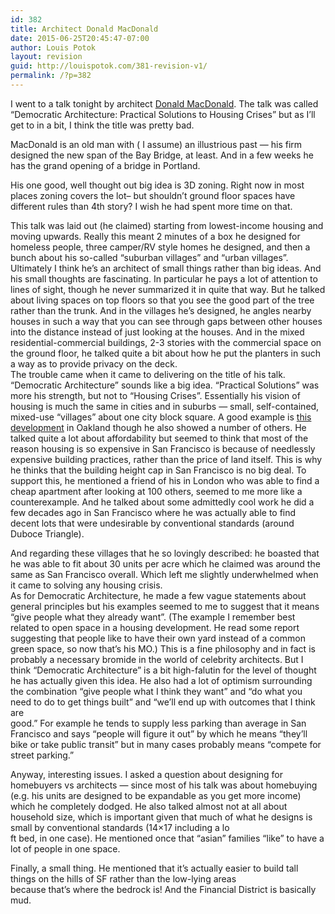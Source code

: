 ```yaml
---
id: 382
title: Architect Donald MacDonald
date: 2015-06-25T20:45:47-07:00
author: Louis Potok
layout: revision
guid: http://louispotok.com/381-revision-v1/
permalink: /?p=382
---
```

<p class="page-header">
  I went to a talk tonight by architect <a href="http://donaldmacdonaldarchitects.com">Donald MacDonald</a>. The talk was called &#8220;Democratic Architecture: Practical Solutions to Housing Crises&#8221; but as I&#8217;ll get to in a bit, I think the title was pretty bad.
</p>

MacDonald is an old man with ( I assume) an illustrious past &#8212; his firm designed the new span of the Bay Bridge, at least. And in a few weeks he has the grand opening of a bridge in Portland.

His one good, well thought out big idea is 3D zoning. Right now in most places zoning covers the lot&#8211; but shouldn&#8217;t ground floor spaces have different rules than 4th story? I wish he had spent more time on that.

This talk was laid out (he claimed) starting from lowest-income housing and moving upwards. Really this meant 2 minutes of a box he designed for homeless people, three camper/RV style homes he designed, and then a bunch about his so-called &#8220;suburban villages&#8221; and &#8220;urban villages&#8221;. Ultimately I think he&#8217;s an architect of small things rather than big ideas. And his small thoughts are fascinating. In particular he pays a lot of attention to lines of sight, though he never summarized it in quite that way. But he talked about living spaces on top floors so that you see the good part of the tree rather than the trunk. And in the villages he&#8217;s designed, he angles nearby houses in such a way that you can see through gaps between other houses into the distance instead of just looking at the houses. And in the mixed residential-commercial buildings, 2-3 stories with the commercial space on the ground floor, he talked quite a bit about how he put the planters in such a way as to provide privacy on the deck.  
The trouble came when it came to delivering on the title of his talk. &#8220;Democratic Architecture&#8221; sounds like a big idea. &#8220;Practical Solutions&#8221; was more his strength, but not to &#8220;Housing Crises&#8221;. Essentially his vision of housing is much the same in cities and in suburbs &#8212; small, self-contained, mixed-use &#8220;villages&#8221; about one city block square. A good example is [this development](https://www.google.com/maps/place/287+13th+St,+Oakland,+CA+94612/@37.801949,-122.267837,230m/data=!3m2!1e3!4b1!4m2!3m1!1s0x808f80b4fdbd8a57:0xda574e1a4405cdc4!6m1!1e1) in Oakland though he also showed a number of others. He talked quite a lot about affordability but seemed to think that most of the reason housing is so expensive in San Francisco is because of needlessly expensive building practices, rather than the price of land itself. This is why he thinks that the building height cap in San Francisco is no big deal. To support this, he mentioned a friend of his in London who was able to find a cheap apartment after looking at 100 others, seemed to me more like a counterexample. And he talked about some admittedly cool work he did a few decades ago in San Francisco where he was actually able to find decent lots that were undesirable by conventional standards (around Duboce Triangle).

<p class="page-header">
  And regarding these villages that he so lovingly described: he boasted that he was able to fit about 30 units per acre which he claimed was around the same as San Francisco overall. Which left me slightly underwhelmed when it came to solving any housing crisis.<br /> As for Democratic Architecture, he made a few vague statements about general principles but his examples seemed to me to suggest that it means &#8220;give people what they already want&#8221;. (The example I remember best related to open space in a housing development. He read some report suggesting that people like to have their own yard instead of a common green space, so now that&#8217;s his MO.) This is a fine philosophy and in fact is probably a necessary bromide in the world of celebrity architects. But I think &#8220;Democratic Architecture&#8221; is a bit high-falutin for the level of thought he has actually given this idea. He also had a lot of optimism surrounding the combination &#8220;give people what I think they want&#8221; and &#8220;do what you need to do to get things built&#8221; and &#8220;we&#8217;ll end up with outcomes that I think are<br /> good.&#8221; For example he tends to supply less parking than average in San Francisco and says &#8220;people will figure it out&#8221; by which he means &#8220;they&#8217;ll bike or take public transit&#8221; but in many cases probably means &#8220;compete for street parking.&#8221;
</p>

Anyway, interesting issues. I asked a question about designing for homebuyers vs architects &#8212; since most of his talk was about homebuying (e.g. his units are designed to be expandable as you get more income) which he completely dodged. He also talked almost not at all about household size, which is important given that much of what he designs is small by conventional standards (14&#215;17 including a lo  
ft bed, in one case). He mentioned once that &#8220;asian&#8221; families &#8220;like&#8221; to have a lot of people in one space.

Finally, a small thing. He mentioned that it&#8217;s actually easier to build tall things on the hills of SF rather than the low-lying areas  
because that&#8217;s where the bedrock is! And the Financial District is basically mud.